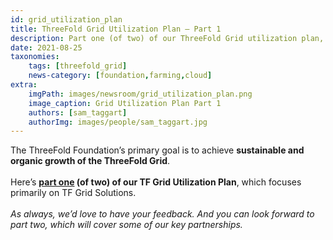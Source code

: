 ```yaml
---
id: grid_utilization_plan
title: ThreeFold Grid Utilization Plan – Part 1
description: Part one (of two) of our ThreeFold Grid utilization plan, focusing on TF Grid solutions.
date: 2021-08-25
taxonomies:
    tags: [threefold_grid]
    news-category: [foundation,farming,cloud]
extra:
    imgPath: images/newsroom/grid_utilization_plan.png
    image_caption: Grid Utilization Plan Part 1
    authors: [sam_taggart]
    authorImg: images/people/sam_taggart.jpg
---
```


The ThreeFold Foundation’s primary goal is to achieve **sustainable and organic growth of the ThreeFold Grid**.
<br/>
<br/>
Here’s **[part one](https://forum.threefold.io/t/grid-utilization-plan-part-one/1157) (of two) of our TF Grid Utilization Plan**, which focuses primarily on TF Grid Solutions.
<br/>
<br/>
*As always, we’d love to have your feedback. And you can look forward to part two, which will cover some of our key partnerships.*